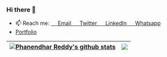 ### Hi there 👋

- 📫 Reach me: <a href="phanendharreddykusuma@gmail.com">&emsp; Email </a> <a href="https://twitter.com/phanendharr_ddy"> &emsp; Twitter <a/> <a href="https://www.linkedin.com/in/phanendharreddy/">&emsp; LinkedIn </a> <a href="https://wa.me/917729026081">&emsp; Whatsapp </a>
- <a href="https://phanendharreddy.github.io/"> Portfolio </a>

| <a href="https://github.com/phanendharreddy/github-readme-stats"><img align="center" src="https://github-readme-stats.vercel.app/api?username=phanendharreddy&show_icons=true&locale=en&theme=github_dark&hide_border=true" alt="Phanendhar Reddy's github stats" /></a> | <a href="https://github.com/phanendharreddy/github-readme-stats"><img align="center" src="https://github-readme-stats.vercel.app/api/top-langs/?username=phanendharreddy&layout=compact&theme=github_dark&hide_border=true" /></a> |
| ------------- | ------------- |
  
